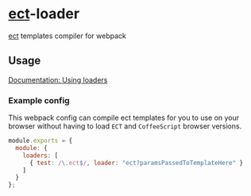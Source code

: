 # [ect](http://ectjs.com/)-loader
[ect](http://ectjs.com/) templates compiler for webpack

## Usage

[Documentation: Using loaders](http://webpack.github.io/docs/using-loaders.html)

### Example config

This webpack config can compile ect templates for you to use on your browser
without having to load `ECT` and `CoffeeScript` browser versions.

``` javascript
module.exports = {
  module: {
    loaders: [
      { test: /\.ect$/, loader: "ect?paramsPassedToTemplateHere" }
    ]
  }
};
```